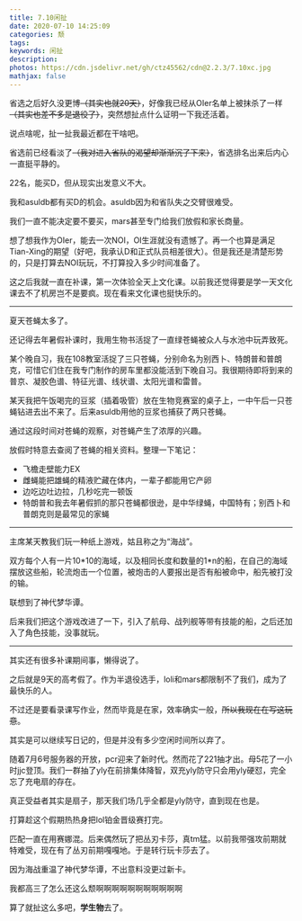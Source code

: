 ```yaml
---
title: 7.10闲扯
date: 2020-07-10 14:25:09
categories: 颓
tags:
keywords: 闲扯
description:
photos: https://cdn.jsdelivr.net/gh/ctz45562/cdn@2.2.3/7.10xc.jpg
mathjax: false
---
```


省选之后好久没更博~~（其实也就20天）~~，好像我已经从OIer名单上被抹杀了一样~~（其实也差不多是退役了）~~，突然想扯点什么证明一下我还活着。

<!--more-->

说点啥呢，扯一扯我最近都在干啥吧。

省选前已经看淡了~~（我对进入省队的渴望却渐渐沉了下来）~~，省选排名出来后内心一直挺平静的。

22名，能买D，但从现实出发意义不大。

我和asuldb都有买D的机会。asuldb因为和省队失之交臂很难受。

我们一直不能决定要不要买，mars甚至专门给我们放假和家长商量。

想了想我作为OIer，能去一次NOI，OI生涯就没有遗憾了。再一个也算是满足Tian-Xing的期望（好吧，我承认D和正式队员相差很大）。但是我还是清楚形势的，只是打算去NOI玩玩，不打算投入多少时间准备了。

这之后我就一直在补课，第一次体验全天上文化课。以前我还觉得要是学一天文化课去不了机房岂不是要疯。现在看来文化课也挺快乐的。

---

夏天苍蝇太多了。

还记得去年暑假补课时，我用生物书活捉了一直绿苍蝇被众人与水池中玩弄致死。

某个晚自习，我在108教室活捉了三只苍蝇，分别命名为别西卜、特朗普和普朗克，可惜它们住在我专门制作的房车里都没能活到下晚自习。我很期待即将到来的普京、凝胶色谱、特征光谱、线状谱、太阳光谱和雷普。

某天我把午饭喝完的豆浆（插着吸管）放在生物竞赛室的桌子上，一中午后一只苍蝇钻进去出不来了。后来asuldb用他的豆浆也捕获了两只苍蝇。

通过这段时间对苍蝇的观察，对苍蝇产生了浓厚的兴趣。

放假时特意去查阅了苍蝇的相关资料。整理一下笔记：

- 飞檐走壁能力EX
- 雌蝇能把雄蝇的精液贮藏在体内，一辈子都能用它产卵
- 边吃边吐边拉，几秒吃完一顿饭
- 特朗普和我去年暑假抓的那只苍蝇都很逊，是中华绿蝇，中国特有；别西卜和普朗克则是最常见的家蝇

---

主席某天教我们玩一种纸上游戏，姑且称之为“海战”。

双方每个人有一片10\*10的海域，以及相同长度和数量的1\*n的船，在自己的海域摆放这些船，轮流炮击一个位置，被炮击的人要报出是否有船被命中，船先被打没的输。

联想到了神代梦华谭。

后来我们把这个游戏改进了一下，引入了航母、战列舰等带有技能的船，之后还加入了角色技能，没事就玩。

---

其实还有很多补课期间事，懒得说了。

之后就是9天的高考假了。作为半退役选手，loli和mars都限制不了我们，成为了最快乐的人。

不过还是要看录课写作业，然而毕竟是在家，效率确实一般，~~所以我现在在写这玩意~~。

其实是可以继续写日记的，但是并没有多少空闲时间所以弃了。

随着7月6号服务器的开放，pcr迎来了新时代。然而花了221抽才出。母5花了一小时jjc登顶。我们一群抽了yly在前排集体降智，双充yly防守只会用yly硬怼，完全忘了充电扇的存在。

真正受益者其实是扇子，那天我们场几乎全都是yly防守，直到现在也是。

打算趁这个假期热热身把lol铂金晋级赛打完。

匹配一直在用赛娜混。后来偶然玩了把丛刃卡莎，真tm猛。以前我带强攻前期就特难受，现在有了丛刃前期嘎嘎地。于是转行玩卡莎去了。

因为海战重温了神代梦华谭，不出意料没更过新卡。

我都高三了怎么还这么颓啊啊啊啊啊啊啊啊啊啊啊

算了就扯这么多吧，**学生物**去了。